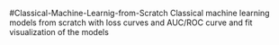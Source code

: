 #Classical-Machine-Learnig-from-Scratch
Classical machine learning models from scratch with loss curves and AUC/ROC curve and fit visualization of the models
